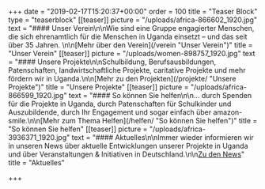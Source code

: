 +++
date = "2019-02-17T15:20:37+00:00"
order = 100
title = "Teaser Block"
type = "teaserblock"
[[teaser]]
picture = "/uploads/africa-866602_1920.jpg"
text = "#### Unser Verein\n\nWie sind eine Gruppe engagierter Menschen, die sich ehrenamtlich für die Menschen in Uganda einsetzt – und das seit über 35 Jahren. \n\n[Mehr über den Verein](/verein \"Unser Verein\")"
title = "Unser Verein"
[[teaser]]
picture = "/uploads/women-898757_1920.jpg"
text = "#### Unsere Projekte\n\nSchulbildung, Berufsausbildungen, Patenschaften, landwirtschaftliche Projekte, caritative Projekte und mehr fördern wir in Uganda.\n\n[Mehr zu den Projekten](/projekte/ \"Unsere Projekte\")"
title = "Unsere Projekte"
[[teaser]]
picture = "/uploads/africa-866599_1920.jpg"
text = "#### So können Sie helfen\n\n... durch Spenden für die Projekte in Uganda, durch Patenschaften für Schulkinder und Auszubildende, durch Ihr Engagement und sogar einfach über amazon-smile.\n\n[Mehr zum Thema Helfen](/helfen/ \"So können Sie helfen\")"
title = "So können Sie helfen"
[[teaser]]
picture = "/uploads/africa-3936371_1920.jpg"
text = "#### Aktuelles\n\nImmer wieder informieren wir in unseren News über aktuelle Entwicklungen unserer Projekte in Uganda und über Veranstaltungen & Initiativen in Deutschland.\n\n[Zu den News]()"
title = "Aktuelles"

+++
